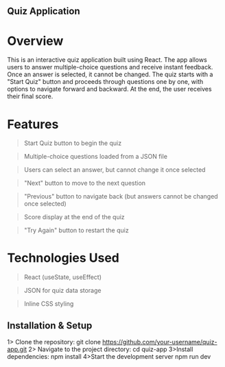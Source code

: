 ## Quiz Application

# Overview

This is an interactive quiz application built using React. The app allows users to answer multiple-choice questions and receive instant feedback. Once an answer is selected, it cannot be changed. The quiz starts with a "Start Quiz" button and proceeds through questions one by one, with options to navigate forward and backward. At the end, the user receives their final score.

# Features

> Start Quiz button to begin the quiz

> Multiple-choice questions loaded from a JSON file

> Users can select an answer, but cannot change it once selected

> "Next" button to move to the next question

> "Previous" button to navigate back (but answers cannot be changed once selected)

> Score display at the end of the quiz

> "Try Again" button to restart the quiz

# Technologies Used

> React (useState, useEffect)

> JSON for quiz data storage

> Inline CSS styling

## Installation & Setup

1> Clone the repository:
git clone https://github.com/your-username/quiz-app.git
2> Navigate to the project directory:
cd quiz-app
3>Install dependencies:
npm install
4>Start the development server
npm run dev
